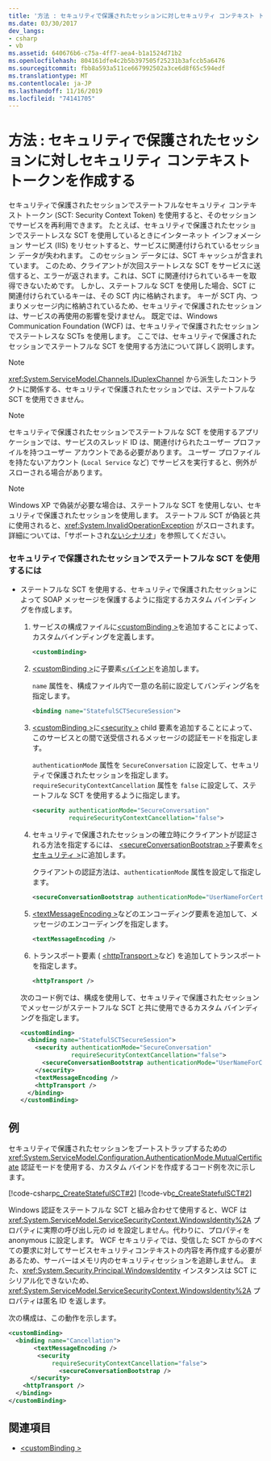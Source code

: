 ```yaml
---
title: '方法 : セキュリティで保護されたセッションに対しセキュリティ コンテキスト トークンを作成する'
ms.date: 03/30/2017
dev_langs:
- csharp
- vb
ms.assetid: 640676b6-c75a-4ff7-aea4-b1a1524d71b2
ms.openlocfilehash: 804161dfe4c2b5b397505f25231b3afccb5a6476
ms.sourcegitcommit: fbb8a593a511ce667992502a3ce6d8f65c594edf
ms.translationtype: MT
ms.contentlocale: ja-JP
ms.lasthandoff: 11/16/2019
ms.locfileid: "74141705"
---
```

# <a name="how-to-create-a-security-context-token-for-a-secure-session"></a>方法 : セキュリティで保護されたセッションに対しセキュリティ コンテキスト トークンを作成する
セキュリティで保護されたセッションでステートフルなセキュリティ コンテキスト トークン (SCT: Security Context Token) を使用すると、そのセッションでサービスを再利用できます。 たとえば、セキュリティで保護されたセッションでステートレスな SCT を使用しているときにインターネット インフォメーション サービス (IIS) をリセットすると、サービスに関連付けられているセッション データが失われます。 このセッション データには、SCT キャッシュが含まれています。 このため、クライアントが次回ステートレスな SCT をサービスに送信すると、エラーが返されます。これは、SCT に関連付けられているキーを取得できないためです。 しかし、ステートフルな SCT を使用した場合、SCT に関連付けられているキーは、その SCT 内に格納されます。 キーが SCT 内、つまりメッセージ内に格納されているため、セキュリティで保護されたセッションは、サービスの再使用の影響を受けません。 既定では、Windows Communication Foundation (WCF) は、セキュリティで保護されたセッションでステートレスな SCTs を使用します。 ここでは、セキュリティで保護されたセッションでステートフルな SCT を使用する方法について詳しく説明します。  
  
> [!NOTE]
> <xref:System.ServiceModel.Channels.IDuplexChannel> から派生したコントラクトに関係する、セキュリティで保護されたセッションでは、ステートフルな SCT を使用できません。  
  
> [!NOTE]
> セキュリティで保護されたセッションでステートフルな SCT を使用するアプリケーションでは、サービスのスレッド ID は、関連付けられたユーザー プロファイルを持つユーザー アカウントである必要があります。 ユーザー プロファイルを持たないアカウント (`Local Service` など) でサービスを実行すると、例外がスローされる場合があります。  
  
> [!NOTE]
> Windows XP で偽装が必要な場合は、ステートフルな SCT を使用しない、セキュリティで保護されたセッションを使用します。 ステートフル SCT が偽装と共に使用されると、<xref:System.InvalidOperationException> がスローされます。 詳細については、「サポートされ[ないシナリオ](../../../../docs/framework/wcf/feature-details/unsupported-scenarios.md)」を参照してください。  
  
### <a name="to-use-stateful-scts-in-a-secure-session"></a>セキュリティで保護されたセッションでステートフルな SCT を使用するには  
  
- ステートフルな SCT を使用する、セキュリティで保護されたセッションによって SOAP メッセージを保護するように指定するカスタム バインディングを作成します。  
  
    1. サービスの構成ファイルに[\<customBinding >](../../../../docs/framework/configure-apps/file-schema/wcf/custombinding.md)を追加することによって、カスタムバインディングを定義します。  
  
        ```xml  
        <customBinding>  
        ```  
  
    2. [\<customBinding >](../../../../docs/framework/configure-apps/file-schema/wcf/custombinding.md)に子要素[\<バインド](../../configure-apps/file-schema/wcf/bindings.md)を追加します。  
  
         `name` 属性を、構成ファイル内で一意の名前に設定してバンディング名を指定します。  
  
        ```xml  
        <binding name="StatefulSCTSecureSession">  
        ```  
  
    3. [\<customBinding >](../../../../docs/framework/configure-apps/file-schema/wcf/custombinding.md)に[\<security >](../../../../docs/framework/configure-apps/file-schema/wcf/security-of-custombinding.md) child 要素を追加することによって、このサービスとの間で送受信されるメッセージの認証モードを指定します。  
  
         `authenticationMode` 属性を `SecureConversation` に設定して、セキュリティで保護されたセッションを指定します。 `requireSecurityContextCancellation` 属性を `false` に設定して、ステートフルな SCT を使用するように指定します。  
  
        ```xml  
        <security authenticationMode="SecureConversation"  
                  requireSecurityContextCancellation="false">  
        ```  
  
    4. セキュリティで保護されたセッションの確立時にクライアントが認証される方法を指定するには、 [\<secureConversationBootstrap >](../../../../docs/framework/configure-apps/file-schema/wcf/secureconversationbootstrap.md)子要素を[\<セキュリティ >](../../../../docs/framework/configure-apps/file-schema/wcf/security-of-custombinding.md)に追加します。  
  
         クライアントの認証方法は、`authenticationMode` 属性を設定して指定します。  
  
        ```xml  
        <secureConversationBootstrap authenticationMode="UserNameForCertificate" />  
        ```  
  
    5. [\<textMessageEncoding >](../../../../docs/framework/configure-apps/file-schema/wcf/textmessageencoding.md)などのエンコーディング要素を追加して、メッセージのエンコーディングを指定します。  
  
        ```xml  
        <textMessageEncoding />  
        ```  
  
    6. トランスポート要素 ( [\<httpTransport >](../../../../docs/framework/configure-apps/file-schema/wcf/httptransport.md)など) を追加してトランスポートを指定します。  
  
        ```xml  
        <httpTransport />  
        ```  
  
     次のコード例では、構成を使用して、セキュリティで保護されたセッションでメッセージがステートフルな SCT と共に使用できるカスタム バインディングを指定します。  
  
    ```xml  
    <customBinding>  
      <binding name="StatefulSCTSecureSession">  
        <security authenticationMode="SecureConversation"  
                  requireSecurityContextCancellation="false">  
          <secureConversationBootstrap authenticationMode="UserNameForCertificate" />  
        </security>  
        <textMessageEncoding />  
        <httpTransport />  
      </binding>  
    </customBinding>  
    ```  
  
## <a name="example"></a>例  
 セキュリティで保護されたセッションをブートストラップするための <xref:System.ServiceModel.Configuration.AuthenticationMode.MutualCertificate> 認証モードを使用する、カスタム バインドを作成するコード例を次に示します。  
  
 [!code-csharp[c_CreateStatefulSCT#2](../../../../samples/snippets/csharp/VS_Snippets_CFX/c_createstatefulsct/cs/secureservice.cs#2)]
 [!code-vb[c_CreateStatefulSCT#2](../../../../samples/snippets/visualbasic/VS_Snippets_CFX/c_createstatefulsct/vb/secureservice.vb#2)]  
  
 Windows 認証をステートフルな SCT と組み合わせて使用すると、WCF は <xref:System.ServiceModel.ServiceSecurityContext.WindowsIdentity%2A> プロパティに実際の呼び出し元の id を設定しません。代わりに、プロパティを anonymous に設定します。 WCF セキュリティでは、受信した SCT からのすべての要求に対してサービスセキュリティコンテキストの内容を再作成する必要があるため、サーバーはメモリ内のセキュリティセッションを追跡しません。 また、<xref:System.Security.Principal.WindowsIdentity> インスタンスは SCT にシリアル化できないため、<xref:System.ServiceModel.ServiceSecurityContext.WindowsIdentity%2A> プロパティは匿名 ID を返します。  
  
 次の構成は、この動作を示します。  
  
```xml  
<customBinding>  
  <binding name="Cancellation">  
       <textMessageEncoding />  
        <security   
            requireSecurityContextCancellation="false">  
              <secureConversationBootstrap />  
      </security>  
    <httpTransport />  
  </binding>  
</customBinding>  
```  
  
## <a name="see-also"></a>関連項目

- [\<customBinding >](../../../../docs/framework/configure-apps/file-schema/wcf/custombinding.md)
